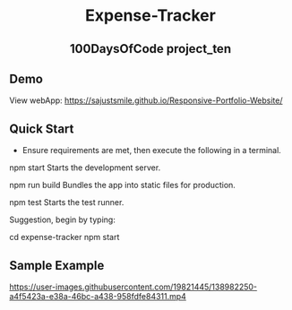 
<!-- PROJECT TITLE -->
  <h1 align="center">Expense-Tracker</h1>
 <h2 2 align="center">
    100DaysOfCode project_ten
    <br />
    </h2>
    
   ## Demo
   View webApp: https://sajustsmile.github.io/Responsive-Portfolio-Website/
   
   ## Quick Start
   - Ensure requirements are met, then execute the following in a terminal.
   
   npm start
    Starts the development server.

  npm run build
    Bundles the app into static files for production.

  npm test
    Starts the test runner.

  Suggestion, begin by typing:

  cd expense-tracker
  npm start
    
   ## Sample Example
  https://user-images.githubusercontent.com/19821445/138982250-a4f5423a-e38a-46bc-a438-958fdfe84311.mp4
